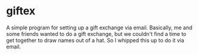 # giftex
A simple program for setting up a gift exchange via email. Basically, me and some friends wanted to do a gift exchange, but we couldn't find a time to get together to draw names out of a hat. So I whipped this up to do it via email.
